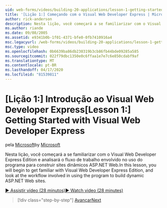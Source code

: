 ```yaml
---
uid: web-forms/videos/building-20-applications/lesson-1-getting-started-with-visual-web-developer-express
title: '[Lição 1:] Começando com o Visual Web Developer Express | Microsoft Docs'
author: rick-anderson
description: Nesta lição, você começará a se familiarizar com o Visual Web Developer Express Edition, e olhar para o fluxo de trabalho envolvido no uso do programa para construir dyn...
ms.author: riande
ms.date: 09/08/2005
ms.assetid: e9341b0b-1f01-4371-bfe0-0fb7410916a4
msc.legacyurl: /web-forms/videos/building-20-applications/lesson-1-getting-started-with-visual-web-developer-express
msc.type: video
ms.openlocfilehash: 0b6639ba86db230319b3cb86fb44bde09285a585
ms.sourcegitcommit: 022f79dbc1350e0c6ffaa1e7e7c6e850cdabf9af
ms.translationtype: MT
ms.contentlocale: pt-BR
ms.lasthandoff: 04/17/2020
ms.locfileid: "81539811"
---
```

# <a name="lesson-1-getting-started-with-visual-web-developer-express"></a><span data-ttu-id="44fcb-103">[Lição 1:] Introdução ao Visual Web Developer Express</span><span class="sxs-lookup"><span data-stu-id="44fcb-103">[Lesson 1:] Getting Started with Visual Web Developer Express</span></span>

<span data-ttu-id="44fcb-104">pela [Microsoft](https://github.com/microsoft)</span><span class="sxs-lookup"><span data-stu-id="44fcb-104">by [Microsoft](https://github.com/microsoft)</span></span>

<span data-ttu-id="44fcb-105">Nesta lição, você começará a se familiarizar com o Visual Web Developer Express Edition e analisará o fluxo de trabalho envolvido no uso do programa para construir sites dinâmicos ASP.NET Web.</span><span class="sxs-lookup"><span data-stu-id="44fcb-105">In this lesson, you will begin to get familiar with Visual Web Developer Express Edition, and look at the workflow involved in using the program to build dynamic ASP.NET Web sites.</span></span>

[<span data-ttu-id="44fcb-106">&#9654; Assistir vídeo (28 minutos)</span><span class="sxs-lookup"><span data-stu-id="44fcb-106">&#9654; Watch video (28 minutes)</span></span>](https://channel9.msdn.com/Blogs/ASP-NET-Site-Videos/lesson-1-getting-started-with-visual-web-developer-express)

> [!div class="step-by-step"]
> [<span data-ttu-id="44fcb-107">Avançar</span><span class="sxs-lookup"><span data-stu-id="44fcb-107">Next</span></span>](lesson-2-creating-a-web-forms-user-interface.md)
